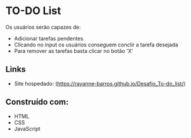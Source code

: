 # TO-DO List

Os usuários serão capazes de:

- Adicionar tarefas pendentes 
- Clicando no input os usuários conseguem conclir a tarefa desejada 
- Para remover as tarefas basta clicar no botão 'X'


## Links

- Site hospedado: (https://rayanne-barros.github.io/Desafio_To-do_list/)


## Construído com:

- HTML
- CSS
- JavaScript 
